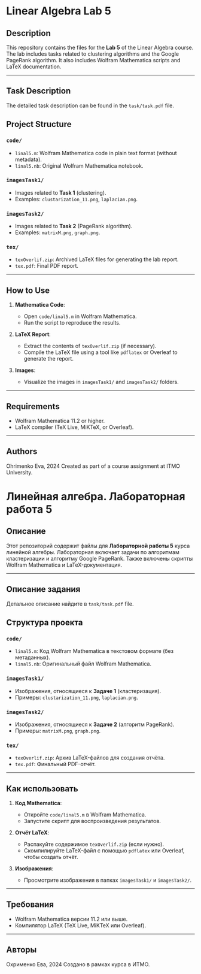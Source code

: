 # Linear Algebra Lab 5

## Description

This repository contains the files for the **Lab 5** of the Linear Algebra course. The lab includes tasks related to clustering algorithms and the Google PageRank algorithm. It also includes Wolfram Mathematica scripts and LaTeX documentation.

---

## Task Description
The detailed task description can be found in the `task/task.pdf` file.


## Project Structure

### `code/`
- `linal5.m`: Wolfram Mathematica code in plain text format (without metadata).
- `linal5.nb`: Original Wolfram Mathematica notebook.

### `imagesTask1/`
- Images related to **Task 1** (clustering).
- Examples: `clustarization_11.png`, `laplacian.png`.

### `imagesTask2/`
- Images related to **Task 2** (PageRank algorithm).
- Examples: `matrixM.png`, `graph.png`.

### `tex/`
- `texOverlif.zip`: Archived LaTeX files for generating the lab report.
- `tex.pdf`: Final PDF report.

---

## How to Use

1. **Mathematica Code**:
   - Open `code/linal5.m` in Wolfram Mathematica.
   - Run the script to reproduce the results.

2. **LaTeX Report**:
   - Extract the contents of `texOverlif.zip` (if necessary).
   - Compile the LaTeX file using a tool like `pdflatex` or Overleaf to generate the report.

3. **Images**:
   - Visualize the images in `imagesTask1/` and `imagesTask2/` folders.

---

## Requirements

- Wolfram Mathematica 11.2 or higher.
- LaTeX compiler (TeX Live, MiKTeX, or Overleaf).

---

## Authors

Ohrimenko Eva, 2024
Created as part of a course assignment at ITMO University.



# Линейная алгебра. Лабораторная работа 5

## Описание

Этот репозиторий содержит файлы для **Лабораторной работы 5** курса линейной алгебры. Лабораторная включает задачи по алгоритмам кластеризации и алгоритму Google PageRank. Также включены скрипты Wolfram Mathematica и LaTeX-документация.

---

## Описание задания
Детальное описание найдите в `task/task.pdf` file.

## Структура проекта

### `code/`
- `linal5.m`: Код Wolfram Mathematica в текстовом формате (без метаданных).
- `linal5.nb`: Оригинальный файл Wolfram Mathematica.

### `imagesTask1/`
- Изображения, относящиеся к **Задаче 1** (кластеризация).
- Примеры: `clustarization_11.png`, `laplacian.png`.

### `imagesTask2/`
- Изображения, относящиеся к **Задаче 2** (алгоритм PageRank).
- Примеры: `matrixM.png`, `graph.png`.

### `tex/`
- `texOverlif.zip`: Архив LaTeX-файлов для создания отчёта.
- `tex.pdf`: Финальный PDF-отчёт.

---

## Как использовать

1. **Код Mathematica**:
   - Откройте `code/linal5.m` в Wolfram Mathematica.
   - Запустите скрипт для воспроизведения результатов.

2. **Отчёт LaTeX**:
   - Распакуйте содержимое `texOverlif.zip` (если нужно).
   - Скомпилируйте LaTeX-файл с помощью `pdflatex` или Overleaf, чтобы создать отчёт.

3. **Изображения**:
   - Просмотрите изображения в папках `imagesTask1/` и `imagesTask2/`.

---

## Требования

- Wolfram Mathematica версии 11.2 или выше.
- Компилятор LaTeX (TeX Live, MiKTeX или Overleaf).

---

## Авторы

Охрименко Ева, 2024
Создано в рамках курса в ИТМО.
